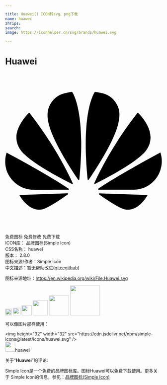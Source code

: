 ```yaml
---

title: Huawei() ICON转svg、png下载
name: huawei
zhTips: 
search: 
image: https://iconhelper.cn/svg/brands/huawei.svg

---
```


# Huawei  <small style="font-size: 60%;font-weight: 100"></small>

<div id="svg" class="svg-wrap">
<svg role="img" viewBox="0 0 24 24" xmlns="http://www.w3.org/2000/svg"><title>Huawei icon</title><path d="M3.67 6.14S1.82 7.91 1.72 9.78v.35c.08 1.51 1.22 2.4 1.22 2.4 1.83 1.79 6.26 4.04 7.3 4.55 0 0 .06.03.1-.01l.02-.04V17v-.01C7.52 10.8 3.67 6.14 3.67 6.14zM9.65 18.6c-.02-.08-.1-.08-.1-.08l-7.38.26c.8 1.43 2.15 2.53 3.56 2.2.96-.25 3.16-1.78 3.88-2.3.06-.05.04-.09.04-.09zM9.73 17.82C6.49 15.63.21 12.28.21 12.28c-.15.46-.2.9-.21 1.3v.07c0 1.07.4 1.82.4 1.82.8 1.69 2.34 2.2 2.34 2.2.7.3 1.4.31 1.4.31.12.02 4.4 0 5.54 0 .05 0 .08-.05.08-.05v-.06c0-.03-.03-.05-.03-.05zM9.06 3.19a3.42 3.42 0 0 0-2.57 3.15v.41c.03.6.16 1.05.16 1.05.66 2.9 3.86 7.65 4.55 8.65.05.05.1.03.1.03a.1.1 0 0 0 .06-.1c1.06-10.6-1.11-13.42-1.11-13.42-.32.02-1.19.23-1.19.23zM17.36 5.46s-.49-1.8-2.44-2.28c0 0-.57-.14-1.17-.22 0 0-2.18 2.81-1.12 13.43.01.07.06.08.06.08.07.03.1-.03.1-.03.72-1.03 3.9-5.76 4.55-8.64 0 0 .36-1.4.02-2.34zM14.44 18.53s-.07 0-.09.05c0 0-.01.07.03.1.7.51 2.85 2 3.88 2.3 0 0 .16.05.43.06h.14c.69-.02 1.9-.37 3-2.26l-7.4-.25zM22.27 10.12c.14-2.06-1.94-3.97-1.94-3.98 0 0-3.85 4.66-6.67 10.8 0 0-.03.08.02.13l.04.01h.06c1.06-.53 5.46-2.77 7.28-4.54 0 0 1.15-.93 1.21-2.42zM23.79 12.26s-6.28 3.37-9.52 5.55c0 0-.05.04-.03.11 0 0 .03.06.07.06 1.16 0 5.56 0 5.67-.02 0 0 .57-.02 1.27-.29 0 0 1.56-.5 2.37-2.27 0 0 .73-1.45.17-3.14z"/></svg>
</div>
<detail full-name='huawei'></detail>

<div class="detail-page">
<p>
<span><span class="badge-success badge">免费图标</span> <span class="badge-success badge">免费修改</span>  <span class="badge-success badge">免费下载</span> </span>
<br/>
<span>
ICON库：
<span class="badge-secondary badge">品牌图标(Simple Icon)</span> 
</span>
<br/>
<span>
CSS名称：
<span class="badge-secondary badge">huawei</span> 
</span>

<br/>
<span>
版本：
<span class="badge-secondary badge">2.8.0</span> 
</span>
<br/>
<span>图标来源/作者：<span class="badge-light badge">Simple Icon</span></span> 
<br/>
<span class="zh-detail">中文描述：暂无<span class="help-link"><span>帮助改进</span>(<a href="https://gitee.com/liuwave/icon-helper/edit/master/json/brands/huawei.json" target="_blank" rel="noopener noreferrer">gitee</a><a href="https://github.com/liuwave/icon-helper/edit/master/json/brands/huawei.json" target="_blank" rel="noopener noreferrer">github</a></span>)</span><br/>
</p>
</div><div class="description description alert alert-light"><p>图标来源地址：<a href="https://en.wikipedia.org/wiki/File:Huawei.svg" target="_blank" rel="noopener noreferrer">https://en.wikipedia.org/wiki/File:Huawei.svg</a></p></div>
<div class="alert alert-dark">
<img height="21" width="21" src="https://cdn.jsdelivr.net/npm/simple-icons@latest/icons/huawei.svg" />
<img height="24" width="24" src="https://cdn.jsdelivr.net/npm/simple-icons@latest/icons/huawei.svg" />
<img height="32" width="32" src="https://cdn.jsdelivr.net/npm/simple-icons@latest/icons/huawei.svg" />
<img height="48" width="48" src="https://cdn.jsdelivr.net/npm/simple-icons@latest/icons/huawei.svg" />
<img height="64" width="64" src="https://cdn.jsdelivr.net/npm/simple-icons@latest/icons/huawei.svg" />
<img height="96" width="96" src="https://cdn.jsdelivr.net/npm/simple-icons@latest/icons/huawei.svg" />

</div>
<div>
  <p>可以像图片那样使用：    
  </p>
  <div class="alert alert-primary" style="font-size: 14px">
    &lt;img height="32" width="32" src="https://cdn.jsdelivr.net/npm/simple-icons@latest/icons/huawei.svg" /&gt;
    <copy-btn content='<img height="32" width="32" src="https://cdn.jsdelivr.net/npm/simple-icons@latest/icons/huawei.svg" />'></copy-btn>
  </div>
  <div class="alert alert-secondary">
    <img height="32" width="32" src="https://cdn.jsdelivr.net/npm/simple-icons@latest/icons/huawei.svg" />huawei
    <copy-btn content="huawei" btn-title="复制图标名称"></copy-btn>
  </div>
</div>
<div class="icon-detail__container">
<p>关于“<b>Huawei</b>”的评论:</p>
</div>
<Vssue title="关于“Huawei”的评论" />
<div><p>Simple Icon是一个免费的品牌图标库。图标Huawei可以免费下载使用。更多关于  Simple Icon的信息，参见：<a target="_blank" href="https://iconhelper.cn/brands.html">品牌图标(Simple Icon)</a>
</p></div>
